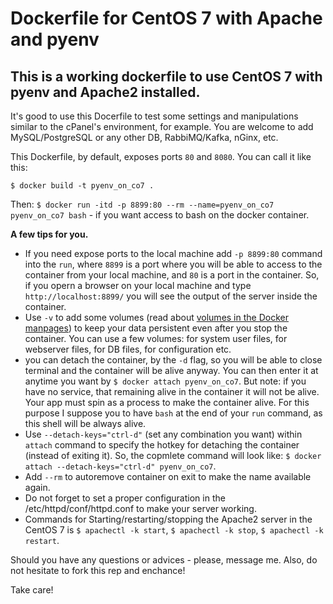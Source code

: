 # Dockerfile for CentOS 7 with Apache and pyenv

## This is a working dockerfile to use CentOS 7 with pyenv and Apache2 installed.


It's good to use this Docerfile to test some settings and manipulations similar to the cPanel's environment, for example.
You are welcome to add MySQL/PostgreSQL or any other DB, RabbiMQ/Kafka, nGinx, etc.

This Dockerfile, by default, exposes ports `80` and `8080`. You can call it like this:


`$ docker build -t pyenv_on_co7 .`

Then:
`$ docker run -itd -p 8899:80 --rm --name=pyenv_on_co7 pyenv_on_co7 bash` - if you want access to bash on the docker container.


**A few tips for you.**

- If you need expose ports to the local machine add `-p 8899:80` command into the `run`, where `8899` is a port where you will be able to access to the container from your local machine, and `80` is a port in the container. So, if you opern a browser on your local machine and type `http://localhost:8899/` you will see the output of the server inside the container.
- Use `-v` to add some volumes (read about [volumes in the Docker manpages](https://docs.docker.com/storage/volumes/)) to keep your data persistent even after you stop the container. You can use a few volumes: for system user files, for webserver files, for DB files, for configuration etc.
- you can detach the container, by the `-d` flag, so you will be able to close terminal and the container will be alive anyway. You can then enter it at anytime you want by `$ docker attach pyenv_on_co7`. But note: if you have no service, that remaining alive in the container it will not be alive. Your app must spin as a process to make the container alive. For this purpose I suppose you to have `bash` at the end of your `run` command, as this shell will be always alive.
- Use `--detach-keys="ctrl-d"` (set any combination you want) within `attach` command to specify the hotkey for detaching the container (instead of exiting it). So, the copmlete command will look like: `$ docker attach --detach-keys="ctrl-d" pyenv_on_co7`.
- Add `--rm` to autoremove container on exit to make the name available again.
- Do not forget to set a proper configuration in the /etc/httpd/conf/httpd.conf to make your server working.
- Commands for Starting/restarting/stopping the Apache2 server in the CentOS 7 is `$ apachectl -k start`, `$ apachectl -k stop`, `$ apachectl -k restart`.

Should you have any questions or advices - please, message me. Also, do not hesitate to fork this rep and enchance!

Take care!



